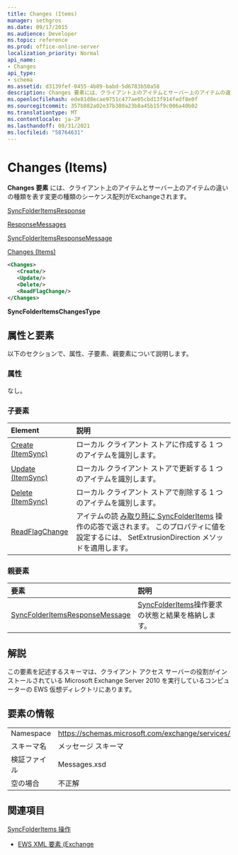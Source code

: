 ```yaml
---
title: Changes (Items)
manager: sethgros
ms.date: 09/17/2015
ms.audience: Developer
ms.topic: reference
ms.prod: office-online-server
localization_priority: Normal
api_name:
- Changes
api_type:
- schema
ms.assetid: d3139fef-0455-4b89-babd-5d6783b50a58
description: Changes 要素には、クライアント上のアイテムとサーバー上のアイテムの違いの種類を表す変更の種類のシーケンス配列がExchangeされます。
ms.openlocfilehash: ede81d8ecae9751c477ae05cbd13f914fedf8e0f
ms.sourcegitcommit: 357b882a02e37b380a23b8a45b15f9c006a40b02
ms.translationtype: MT
ms.contentlocale: ja-JP
ms.lasthandoff: 08/31/2021
ms.locfileid: "58764631"
---
```

# <a name="changes-items"></a>Changes (Items)

**Changes 要素** には、クライアント上のアイテムとサーバー上のアイテムの違いの種類を表す変更の種類のシーケンス配列がExchangeされます。 
  
[SyncFolderItemsResponse](syncfolderitemsresponse.md)
  
[ResponseMessages](responsemessages.md)
  
[SyncFolderItemsResponseMessage](syncfolderitemsresponsemessage.md)
  
[Changes (Items)](changes-items.md)
  
```xml
<Changes>
   <Create/>
   <Update/>
   <Delete/>
   <ReadFlagChange/>
</Changes>
```

 **SyncFolderItemsChangesType**
## <a name="attributes-and-elements"></a>属性と要素

以下のセクションで、属性、子要素、親要素について説明します。
  
### <a name="attributes"></a>属性

なし。
  
### <a name="child-elements"></a>子要素

|**Element**|**説明**|
|:-----|:-----|
|[Create (ItemSync)](create-itemsync.md) <br/> |ローカル クライアント ストアに作成する 1 つのアイテムを識別します。  <br/> |
|[Update (ItemSync)](update-itemsync.md) <br/> |ローカル クライアント ストアで更新する 1 つのアイテムを識別します。  <br/> |
|[Delete (ItemSync)](delete-itemsync.md) <br/> |ローカル クライアント ストアで削除する 1 つのアイテムを識別します。  <br/> |
|[ReadFlagChange](readflagchange.md) <br/> |アイテムの読 [み取り時に SyncFolderItems](syncfolderitems-operation.md) 操作の応答で返されます。 このプロパティに値を設定するには、 SetExtrusionDirection メソッドを適用します。  <br/> |
   
### <a name="parent-elements"></a>親要素

|**要素**|**説明**|
|:-----|:-----|
|[SyncFolderItemsResponseMessage](syncfolderitemsresponsemessage.md) <br/> |[SyncFolderItems](syncfolderitems-operation.md)操作要求の状態と結果を格納します。  <br/> |
   
## <a name="remarks"></a>解説

この要素を記述するスキーマは、クライアント アクセス サーバーの役割がインストールされている Microsoft Exchange Server 2010 を実行しているコンピューターの EWS 仮想ディレクトリにあります。
  
## <a name="element-information"></a>要素の情報

|||
|:-----|:-----|
|Namespace  <br/> |https://schemas.microsoft.com/exchange/services/2006/messages  <br/> |
|スキーマ名  <br/> |メッセージ スキーマ  <br/> |
|検証ファイル  <br/> |Messages.xsd  <br/> |
|空の場合  <br/> |不正解  <br/> |
   
## <a name="see-also"></a>関連項目



[SyncFolderItems 操作](syncfolderitems-operation.md)


- [EWS XML 要素 (Exchange](ews-xml-elements-in-exchange.md)

